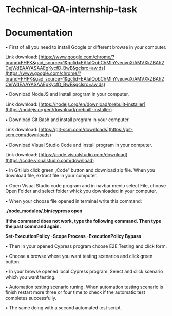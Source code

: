 # Technical-QA-internship-task

# Documentation
•	First of all you need to install Google or different browse in your computer.

Link download: [https://www.google.com/chrome/?brand=FHFK&gad_source=1&gclid=EAIaIQobChMIhYveuvqXiAMVXkZBAh2CejWdEAAYASAAEgKycfD_BwE&gclsrc=aw.ds](https://www.google.com/chrome/?brand=FHFK&gad_source=1&gclid=EAIaIQobChMIhYveuvqXiAMVXkZBAh2CejWdEAAYASAAEgKycfD_BwE&gclsrc=aw.ds)

•	Download NodeJS and install program in your computer.

Link download: [https://nodejs.org/en/download/prebuilt-installer](https://nodejs.org/en/download/prebuilt-installer)

•	Download Git Bash and install program in your computer.

Link download: [https://git-scm.com/downloads](https://git-scm.com/downloads)

•	Download Visual Studio Code and install program in your computer.

Link download: [https://code.visualstudio.com/download](https://code.visualstudio.com/download)

•	In GitHub click green „Code“ button and download zip file. When you download file, extract file in your computer.

•	Open Visual Studio code program and in navbar meniu select File, choose Open Folder and select folder whick you downloaded in your computer.

•	When your choose file opened in terminal write this command:

<b>./node_modules/.bin/cypress open</b>

<b> If the command does not work, type the following command. Then type the past command again.</b>

<b>Set-ExecutionPolicy -Scope Process -ExecutionPolicy Bypass</b>

•	Then in your opened Cypress program choose E2E Testing and click form.

•	Choose a browse where you want testing scenarios and click green button.

•	In your browse opened local Cypress program. Select and click scenario which you want testing.

•	Automation testing scenario runing. When automation testing scenario is finish restart more  three or four time to check if the automatic test completes successfully.

•	The same doing with a second automated test script.

 

